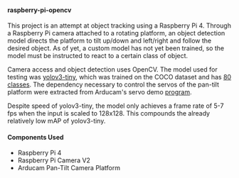 #### raspberry-pi-opencv

This project is an attempt at object tracking using a Raspberry Pi 4. Through a Raspberry Pi camera attached to a rotating platform, an object detection model directs the platform to tilt up/down and left/right and follow the desired object.  As of yet, a custom model has not yet been trained, so the model must be instructed to react to a certain class of object. 

Camera access and object detection uses OpenCV. The model used for testing was [yolov3-tiny](https://pjreddie.com/darknet/yolo/), which was trained on the COCO dataset and has [80 classes](https://github.com/pjreddie/darknet/blob/master/data/coco.names). The dependency necessary to control the servos of the pan-tilt platform were extracted from Arducam's servo demo [program](https://github.com/ArduCAM/PCA9685). 

Despite speed of yolov3-tiny, the model only achieves a frame rate of 5-7 fps when the input is scaled to 128x128. This compounds the already relatively low mAP of yolov3-tiny.

#### Components Used
- Raspberry Pi 4
- Raspberry Pi Camera V2
- Arducam Pan-Tilt Camera Platform
